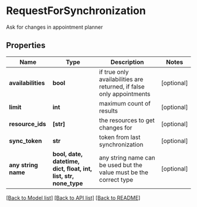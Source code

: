 # RequestForSynchronization

Ask for changes in appointment planner

## Properties
Name | Type | Description | Notes
------------ | ------------- | ------------- | -------------
**availabilities** | **bool** | if true only availabilities are returned, if false only appointments | [optional] 
**limit** | **int** | maximum count of results | [optional] 
**resource_ids** | **[str]** | the resources to get changes for | [optional] 
**sync_token** | **str** | token from last synchronization | [optional] 
**any string name** | **bool, date, datetime, dict, float, int, list, str, none_type** | any string name can be used but the value must be the correct type | [optional]

[[Back to Model list]](../README.md#documentation-for-models) [[Back to API list]](../README.md#documentation-for-api-endpoints) [[Back to README]](../README.md)


